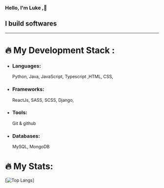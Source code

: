 <h3>Hello, I'm Luke ,👋 <h2>I build softwares</h2> </h3>
<hr></hr>
<H1>🔥 My Development Stack :</H1>
<ul>
 <li><h3 style="font-type:bold;">Languages:</h3>  Python, Java, JavaScript, Typescript ,HTML, CSS, </li>
 <li><h3 style="font-type:bold;">Frameworks: </h3>ReactJs, SASS, SCSS, Django, </li>
 <li><h3 style="font-type:bold;">Tools:</h3> Git & github</li>
 <li><h3 style="font-type:bold;">Databases:</h3> MySQL, MongoDB</li>
</ul>




<h1>🔥 My Stats:</h1>

[![Top Langs](https://github-readme-stats.vercel.app/api/top-langs/?username=lukiet&layout=donut)]

 


